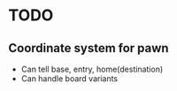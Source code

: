 # TODO

## Coordinate system for pawn

- Can tell base, entry, home(destination)
- Can handle board variants
